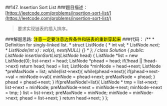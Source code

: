##147. Insertion Sort List
###题目描述：[https://leetcode.com/problems/insertion-sort-list/](https://leetcode.com/problems/insertion-sort-list/)
> 要求实现链表的插入排序。

###解题思路:
<mark>注意一定要注意边界条件和链表的重新穿起来</mark>
###代码：
	/**
	 * Definition for singly-linked list.
	 * struct ListNode {
	 *     int val;
	 *     ListNode *next;
	 *     ListNode(int x) : val(x), next(NULL) {}
	 * };
	 */
	class Solution {
	public:
	    ListNode* insertionSortList(ListNode* head) {
	        ListNode *list = new ListNode(0);
	        list->next = head;
	        ListNode *phead = head;
	        if(!head || !head->next)
	            return head;
	        head = list;
	        ListNode *minNode = head->next;
	        ListNode *preMaxNode = list;
	        while(list->next){
	            while(phead->next){
	                if(phead->next->val < minNode->val){
	                    minNode = phead->next;
	                    preMaxNode = phead;
	                }
	                phead = phead->next;
	            }
	            if(preMaxNode!=list){
	                ListNode * tmp = list->next;
	                list->next = minNode;
	                preMaxNode->next = minNode->next;
	                minNode->next = tmp;
	            }
	            list = list->next;
	            preMaxNode = minNode;
	            minNode = minNode->next;
	            phead = list->next;
	        }
	        return head->next;
	    }
	};
